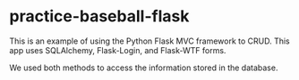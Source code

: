 # practice-baseball-flask

This is an example of using the Python Flask MVC framework to CRUD. This app uses SQLAlchemy, Flask-Login, and Flask-WTF forms.

We used both methods to access the information stored in the database. 
